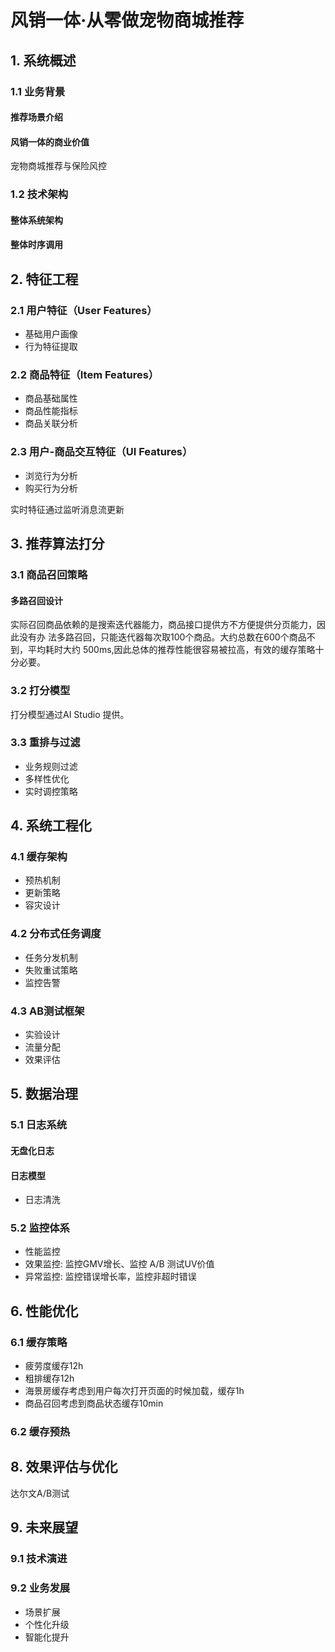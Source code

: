 # 风销一体·从零做宠物商城推荐

## 1. 系统概述

### 1.1 业务背景

#### 推荐场景介绍

#### 风销一体的商业价值

宠物商城推荐与保险风控

### 1.2 技术架构

#### 整体系统架构

#### 整体时序调用

## 2. 特征工程

### 2.1 用户特征（User Features）

- 基础用户画像
- 行为特征提取

### 2.2 商品特征（Item Features）

- 商品基础属性
- 商品性能指标
- 商品关联分析

### 2.3 用户-商品交互特征（UI Features）

- 浏览行为分析
- 购买行为分析

实时特征通过监听消息流更新

## 3. 推荐算法打分

### 3.1 商品召回策略

#### 多路召回设计

实际召回商品依赖的是搜索迭代器能力，商品接口提供方不方便提供分页能力，因此没有办
法多路召回，只能迭代器每次取100个商品。大约总数在600个商品不到，平均耗时大约
500ms,因此总体的推荐性能很容易被拉高，有效的缓存策略十分必要。

### 3.2 打分模型

打分模型通过AI Studio 提供。

### 3.3 重排与过滤

- 业务规则过滤
- 多样性优化
- 实时调控策略

## 4. 系统工程化

### 4.1 缓存架构

- 预热机制
- 更新策略
- 容灾设计

### 4.2 分布式任务调度

- 任务分发机制
- 失败重试策略
- 监控告警

### 4.3 AB测试框架

- 实验设计
- 流量分配
- 效果评估

## 5. 数据治理

### 5.1 日志系统

#### 无盘化日志

#### 日志模型

- 日志清洗

### 5.2 监控体系

- 性能监控
- 效果监控: 监控GMV增长、监控 A/B 测试UV价值
- 异常监控: 监控错误增长率，监控非超时错误

## 6. 性能优化

### 6.1 缓存策略

- 疲劳度缓存12h
- 粗排缓存12h
- 海景房缓存考虑到用户每次打开页面的时候加载，缓存1h
- 商品召回考虑到商品状态缓存10min

### 6.2 缓存预热

## 8. 效果评估与优化

达尔文A/B测试

## 9. 未来展望

### 9.1 技术演进

### 9.2 业务发展

- 场景扩展
- 个性化升级
- 智能化提升
